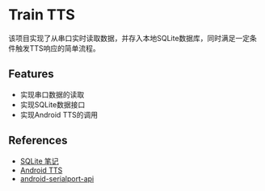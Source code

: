 Train TTS
===========
该项目实现了从串口实时读取数据，并存入本地SQLite数据库，同时满足一定条件触发TTS响应的简单流程。

Features
-----------
* 实现串口数据的读取
* 实现SQLite数据接口
* 实现Android TTS的调用

References
------------
* [SQLite 笔记](https://hackpad.com/SQLite-vOapONJo3de)
* [Android TTS](http://www.tutorialspoint.com/android/android_text_to_speech.htm)
* [android-serialport-api](https://code.google.com/p/android-serialport-api/)